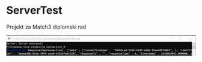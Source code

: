 # ServerTest
 Projekt za Match3 diplomski rad
 
 ![](https://github.com/nivuckovic/Match3-Server/blob/main/diplomski_slike_primjer_poruka.png)
